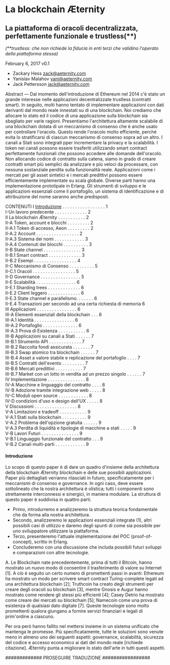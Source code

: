 # La blockchain Æternity
## La piattaforma di oracoli decentralizzata, perfettamente funzionale e trustless(**)
_(**trustless: che non richiede la fiducia in enti terzi che validino l'operato della piattaforma stessa)_

February 6, 2017
v0.1

* Zackary Hess zack@aeternity.com
* Yanislav Malahov yani@aeternity.com
* Jack Pettersson jack@aeternity.com

Abstract — Dal momento dell'introduzione di Ethereum nel 2014 c'è stato un grande interesse nelle applicazioni decentralizzate trustless (contratti smart). In seguito, molti hanno tentato di implementare applicazioni con dati derivanti dal mondo reale innestati su di una blockchain. Noi crediamo che allocare lo stato ed il codice di una applicazione sulla blockchain sia sbagliato per varie ragioni. Presentiamo l'architettura altamente scalabile di una blockchain dotata di un meccanismo di consenso che è anche usato per controllare l'oracolo. Questo rende l'oracolo molto efficiente, perché evita lo stratificarsi di ciascun meccanismo di consenso sopra ad un altro. I canali a Stati sono integrati pper incrementare la privacy e la scalabilità. I token nei canali possono essere trasferiti utilizzando smart contract perfettamente funzionali che possono accedere alle domande dell'oracolo. Non allocando codice di contratto sulla catena, siamo in grado di creare contratti smart più semplici da analizzare e più veloci da processare, con nessuna sostanziale perdita sulla funzionalità reale. Applicazioni come i mercati per gli asset sintetici e i mercati predittivi possono essere efficientemente implementate su scala globale. Diverse parti hanno una implementazione prototipale in Erlang. Gli strumenti di sviluppo e le applicazioni essenziali come il portafoglio, un sistema di identificazione e di attribuzione del nome saranno anche predisposti.

CONTENUTI
I [Introduzione](#Introduzione) . . . . . . . . . . . . . . . . . 1  
I-Un lavoro predecente . . . . . . . . . . . . . 2  
II La blockchain Æternity  . . . . . . . . . . . 2  
II-A Token, account e blocchi  . . . . . . . . . 2  
II-A.1 Token di accesso, Aeon  . . . . . . . . . 2  
II-A.2 Account . . . . . . . . . . . . . . . . . 2  
II-A.3 Sistema dei nomi  . . . . . . . . . . . . 3  
II-A.4 Contenuti dei blocchi . . . . . . . . . . 3  
II-B State channel . . . . . . . . . . . . . . . 3  
II-B.1 Smart contract  . . . . . . . . . . . . . 3  
II-B.2 Esempi  . . . . . . . . . . . . . . . . . 4  
II-C Meccanismo di Consenso  . . . . . . . . . . 5  
II-C.1 Oracoli . . . . . . . . . . . . . . . . . 5  
II-D Governance  . . . . . . . . . . . . . . . . 5  
II-E Scalabilità . . . . . . . . . . . . . . . . 6  
II-E.1 Sharding  trees . . . . . . . . . . . . . 6  
II-E.2 Client leggero  . . . . . . . . . . . . . 6  
II-E.3 State channel e parallelismo. . . . . . . 6  
II-E.4 Transazioni per secondo ad una certa richiesta di memoria 6  
III Applicazioni . . . . . . . . . . . . . . . . 6  
III-A Elementi essenziali della blockchain . . . 6  
III-A.1 Identità . . . . . . . . . . . . . . . . 6  
III-A.2 Portafoglio  . . . . . . . . . . . . . . 6  
III-A.3 Prova di Esistenza . . . . . . . . . . . 6  
III-B Applicazioni su canali a Stati . . . . . . 7  
III-B.1 Strumento API  . . . . . . . . . . . . . 7  
III-B.2 Raccolta fondi assicurata  . . . . . . . 7  
III-B.3 Swap atomico tra blockchain  . . . . . . 7  
III-B.4 Asset a valore stabile e replicazione del portafoglio . . . . 7  
III-B.5 Contratti dell'evento  . . . . . . . . . 7  
III-B.6 Mercati predittivi . . . . . . . . . . . 7  
III-B.7 Market con un lotto in vendita ad un prezzo singolo . . . . . . 7  
IV Implementazione . . . . . . . . . . . . . . . 8  
IV-A Macchine e linguaggio del contratto . . . . 8  
IV-B Adozione tramite integrazione web . . . . . 8  
IV-C Moduli open source  . . . . . . . . . . . . 8  
IV-D condizioni d'uso e design dell'UX . . . . . 8  
V Discussioni  . . . . . . . . . . . . . . . . . 8  
V-A Limitazioni e tradeoff . . . . . . . . . . . 9  
V-A.1 Stati sulla blockchain . . . . . . . . . . 9  
V-A.2 Problema dell'opzione gratuita . . . . . . 9  
V-A.3 Perdita di liquidità e tipologie di macchine a stati . . . . . 9  
V-B Lavori Futuri  . . . . . . . . . . . . . . . 9  
V-B.1 Linguaggio funzionale del contratto  . . . 9  
V-B.2 Canali multi-parti . . . . . . . . . . . . 9  

#### Introduzione
Lo scopo di questo paper è di dare un quadro d'insieme della architettura della blockchain Æternity blockchain e delle sue possibili applicazioni. Paper più dettagliati verranno rilasciati in futuro, specificatamente per i meccanismi di consenso e governance. In ogni caso, deve essere sottolineato che la nostra architettura è olistica; tutti i componenti sono strettamente interconnessi e sinergici, in maniera modulare. La struttura di questo paper è suddivisa in quattro parti.
* Primo, introdurremo e analizzeremo la struttura teorica fondamentale che da forma alla nostra architettura.
* Secondo, analizzeremo le applicazioni essenziali integrate (1), altri possibili casi di utilizzo e daremo degli spunti di come sia possibile per uno sviluppatore utilizzare la piattaforma.
* Terzo, presenteremo l'attuale implementazione del POC (proof-of-concept), scritto in Erlang.
* Concluderemo con una discussione che includa possibili futuri sviluppi e comparazioni con altre tecnologie.

A. Le Blockchain nate precedentemente, prima di tutti il Bitcoin, hanno mostrato un nuovo modo di consentire il trasferimento di valore su Internet [1].  A ciò è seguito un certo numero di promettenti passi in avanti: Ethereum ha mostrato un modo per scrivere smart contract Turing-complete legati ad una architettura blockchain [2]; Truthcoin ha creato degli strumenti per creare degli oracoli su blockchain [3], mentre Gnosis e Augur hanno mostrato come rendere gli stessi più efficienti [4]; Casey Detrio ha mostrato come creare dei mercati su blockchain [5]; Namecoin come una prova di esistenza di qualsiasi dato digitale [7]. Queste tecnologie sono molto promettenti qualora giungano a fornire servizi finanziari e legali di prim'ordine a ciascuno. 

Per ora però hanno fallito nel mettersi insieme in un sistema unificato che mantenga le promesse. Più specificatamente, tutte le soluzioni sono venute meno in almeno uno dei seguenti aspetti: governance, scalabilità, sicurezza del codice e accesso economico ai dati del mondo reale [richiede citazione]. Æternity punta a migliorare lo stato dell'arte in tutti questi aspetti.

############# PROSEGUIRE TRADUZIONE #################
